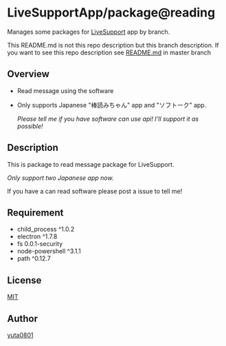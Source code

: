 # LiveSupportApp/package@reading

Manages some packages for [LiveSupport](https://github.com/LiveSupportApp/LiveSupport) app by branch.

This README.md is not this repo description but this branch description.
If you want to see this repo description see [README.md](https://github.com/LiveSupportApp/package/blob/master/README.md) in master branch

## Overview

- Read message using the software

- Only supports Japanese "棒読みちゃん" app and "ソフトーク" app.

  *Please tell me if you have software can use api! I'll support it as possible!*

## Description

This is package to read message package for LiveSupport.

*Only support two Japanese app now.*

If you have a can read software please post a issue to tell me!

## Requirement

- child_process ^1.0.2
- electron ^1.7.8
- fs 0.0.1-security
- node-powershell ^3.1.1
- path ^0.12.7

## License

[MIT](https://github.com/LiveSupportApp/package/blob/master/LICENSE)

## Author

[yuta0801](https://github.com/yuta0801)